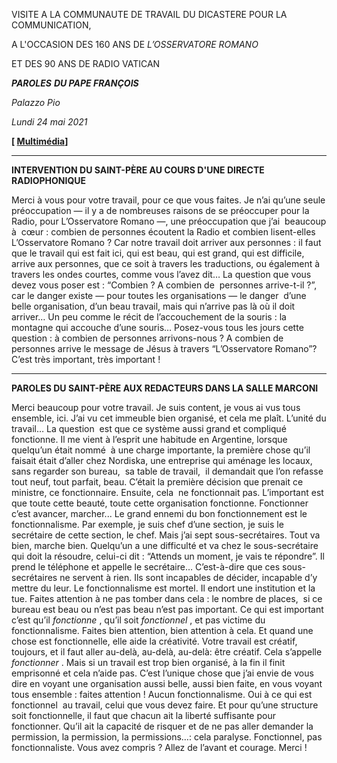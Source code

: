 VISITE A LA COMMUNAUTE DE TRAVAIL DU DICASTERE POUR LA COMMUNICATION,

A L'OCCASION DES 160 ANS DE *L’OSSERVATORE ROMANO*

ET DES 90 ANS DE RADIO VATICAN

***PAROLES*** ***DU PAPE FRANÇOIS***

*Palazzo Pio*

*Lundi 24 mai 2021*

**[ [Multimédia](http://w2.vatican.va/content/francesco/fr/events/event.dir.html/content/vaticanevents/fr/2021/5/24/visita-palazzopio.html)]**

* * *

**INTERVENTION DU SAINT-PÈRE AU COURS D'UNE DIRECTE RADIOPHONIQUE**

Merci à vous pour votre travail, pour ce que vous faites. Je n’ai qu’une seule préoccupation — il y a de nombreuses raisons de se préoccuper pour la Radio, pour L’Osservatore Romano —, une préoccupation que j’ai  beaucoup à  cœur : combien de personnes écoutent la Radio et combien lisent-elles L’Osservatore Romano ? Car notre travail doit arriver aux personnes : il faut que le travail qui est fait ici, qui est beau, qui est grand, qui est difficile, arrive aux personnes, que ce soit à travers les traductions, ou également à travers les ondes courtes, comme vous l’avez dit… La question que vous devez vous poser est : “Combien ? A combien de  personnes arrive-t-il ?”, car le danger existe — pour toutes les organisations — le danger  d’une belle organisation, d’un beau travail, mais qui n’arrive pas là où il doit arriver… Un peu comme le récit de l’accouchement de la souris : la montagne qui accouche d’une souris… Posez-vous tous les jours cette question : à combien de personnes arrivons-nous ? A combien de personnes arrive le message de Jésus à travers “L’Osservatore Romano”? C’est très important, très important !

* * *

**PAROLES DU SAINT-PÈRE AUX REDACTEURS  DANS LA SALLE MARCONI**

Merci beaucoup pour votre travail. Je suis content, je vous ai vus tous ensemble, ici. J’ai vu cet immeuble bien organisé, et cela me plaît. L’unité du travail… La question  est que ce système aussi grand et compliqué fonctionne. Il me vient à l’esprit une habitude en Argentine, lorsque  quelqu’un était nommé  à une charge importante, la première chose qu’il faisait était d’aller chez Nordiska, une entreprise qui aménage les locaux, sans regarder son bureau,  sa table de travail,  il demandait que l’on refasse tout neuf, tout parfait, beau. C’était la première décision que prenait ce ministre, ce fonctionnaire. Ensuite, cela  ne fonctionnait pas. L’important est que toute cette beauté, toute cette organisation fonctionne. Fonctionner c’est avancer, marcher... Le grand ennemi du bon fonctionnement est le fonctionnalisme. Par exemple, je suis chef d’une section, je suis le secrétaire de cette section, le chef. Mais j’ai sept sous-secrétaires. Tout va bien, marche bien. Quelqu’un a une difficulté et va chez le sous-secrétaire qui doit la résoudre, celui-ci dit : “Attends un moment, je vais te répondre”. Il prend le téléphone et appelle le secrétaire… C’est-à-dire que ces sous-secrétaires ne servent à rien. Ils sont incapables de décider, incapable d’y mettre du leur. Le fonctionnalisme est mortel. Il endort une institution et la tue. Faites attention à ne pas tomber dans cela : le nombre de places,  si ce bureau est beau ou n’est pas beau n’est pas important. Ce qui est important c’est qu’il *fonctionne* , qu’il soit *fonctionnel* , et pas victime du fonctionnalisme. Faites bien attention, bien attention à cela. Et quand une chose est fonctionnelle, elle aide la créativité. Votre travail est créatif, toujours, et il faut aller au-delà, au-delà, au-delà: être créatif. Cela s’appelle *fonctionner* . Mais si un travail est trop bien organisé, à la fin il finit  emprisonné et cela n’aide pas. C’est l’unique chose que j’ai envie de vous dire en voyant une organisation aussi belle, aussi bien faite, en vous voyant tous ensemble : faites attention ! Aucun fonctionnalisme. Oui à ce qui est fonctionnel  au travail, celui que vous devez faire. Et pour qu’une structure soit fonctionnelle, il faut que chacun ait la liberté suffisante pour fonctionner. Qu’il ait la capacité de risquer et de ne pas aller demander la permission, la permission, la permissions…: cela paralyse. Fonctionnel, pas fonctionnaliste. Vous avez compris ? Allez de l’avant et courage. Merci !